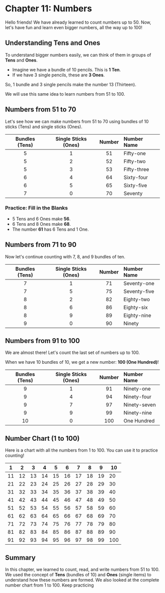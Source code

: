 # Chapter 11: Numbers

Hello friends! We have already learned to count numbers up to 50. Now, let's have fun and learn even bigger numbers, all the way up to 100!

## Understanding Tens and Ones

To understand bigger numbers easily, we can think of them in groups of **Tens** and **Ones**.

*   Imagine we have a bundle of 10 pencils. This is **1 Ten**.
*   If we have 3 single pencils, these are **3 Ones**.

So, 1 bundle and 3 single pencils make the number 13 (Thirteen).



We will use this same idea to learn numbers from 51 to 100.

## Numbers from 51 to 70

Let's see how we can make numbers from 51 to 70 using bundles of 10 sticks (Tens) and single sticks (Ones).

| Bundles (Tens) | Single Sticks (Ones) | Number | Number Name |
| :------------: | :------------------: | :----: | :---------- |
|       5        |          1           |   51   | Fifty-one   |
|       5        |          2           |   52   | Fifty-two   |
|       5        |          3           |   53   | Fifty-three |
|       6        |          4           |   64   | Sixty-four  |
|       6        |          5           |   65   | Sixty-five  |
|       7        |          0           |   70   | Seventy     |

### Practice: Fill in the Blanks
- 5 Tens and 6 Ones make **56**.
- 6 Tens and 8 Ones make **68**.
- The number **61** has 6 Tens and 1 One.

## Numbers from 71 to 90

Now let's continue counting with 7, 8, and 9 bundles of ten.

| Bundles (Tens) | Single Sticks (Ones) | Number | Number Name |
| :------------: | :------------------: | :----: | :---------- |
|       7        |          1           |   71   | Seventy-one |
|       7        |          5           |   75   | Seventy-five|
|       8        |          2           |   82   | Eighty-two  |
|       8        |          6           |   86   | Eighty-six  |
|       8        |          9           |   89   | Eighty-nine |
|       9        |          0           |   90   | Ninety      |

## Numbers from 91 to 100

We are almost there! Let's count the last set of numbers up to 100.

When we have 10 bundles of 10, we get a new number: **100 (One Hundred)**!

| Bundles (Tens) | Single Sticks (Ones) | Number | Number Name   |
| :------------: | :------------------: | :----: | :------------ |
|       9        |          1           |   91   | Ninety-one    |
|       9        |          4           |   94   | Ninety-four   |
|       9        |          7           |   97   | Ninety-seven  |
|       9        |          9           |   99   | Ninety-nine   |
|       10       |          0           |  100   | One Hundred   |

## Number Chart (1 to 100)

Here is a chart with all the numbers from 1 to 100. You can use it to practice counting!

| 1  | 2  | 3  | 4  | 5  | 6  | 7  | 8  | 9  | 10 |
| -- | -- | -- | -- | -- | -- | -- | -- | -- | -- |
| 11 | 12 | 13 | 14 | 15 | 16 | 17 | 18 | 19 | 20 |
| 21 | 22 | 23 | 24 | 25 | 26 | 27 | 28 | 29 | 30 |
| 31 | 32 | 33 | 34 | 35 | 36 | 37 | 38 | 39 | 40 |
| 41 | 42 | 43 | 44 | 45 | 46 | 47 | 48 | 49 | 50 |
| 51 | 52 | 53 | 54 | 55 | 56 | 57 | 58 | 59 | 60 |
| 61 | 62 | 63 | 64 | 65 | 66 | 67 | 68 | 69 | 70 |
| 71 | 72 | 73 | 74 | 75 | 76 | 77 | 78 | 79 | 80 |
| 81 | 82 | 83 | 84 | 85 | 86 | 87 | 88 | 89 | 90 |
| 91 | 92 | 93 | 94 | 95 | 96 | 97 | 98 | 99 | 100|

## Summary

In this chapter, we learned to count, read, and write numbers from 51 to 100. We used the concept of **Tens** (bundles of 10) and **Ones** (single items) to understand how these numbers are formed. We also looked at the complete number chart from 1 to 100. Keep practicing